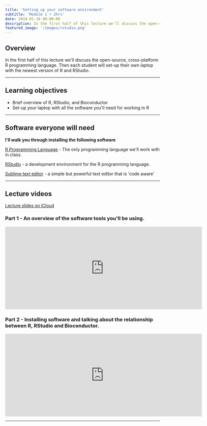 ```yaml
---
title: 'Setting up your software environment'
subtitle: 'Module 1 • 2hrs'
date: 2019-01-10 00:00:00
description: In the first half of this lecture we'll discuss the open-source, cross-platform R programming language.  Then each student will set-up their own laptop with the newest version of R and RStudio.
featured_image: '/images/rstudio.png'
---
```


## Overview

In the first half of this lecture we'll discuss the open-source, cross-platform R programming language.  Then each student will set-up their own laptop with the newest version of R and RStudio.

---

## Learning objectives

* Brief overview of R, RStudio, and Bioconductor
* Set-up *your* laptop with all the software you'll need for working in R

---

## Software everyone will need

**I'll walk you through installing the following software**

[R Programming Language](http://lib.stat.cmu.edu/R/CRAN/) - The only programming language we'll work with in class.

[RStudio](http://www.rstudio.com/products/rstudio/download/) - a development environment for the R programming language.

[Sublime text editor](http://www.sublimetext.com/) - a simple but powerful text editor that is 'code aware'

---

## Lecture videos

[Lecture slides on iCloud](https://www.icloud.com/keynote/0261MfWyWeOyxjLF4qc9d6pyg#module%5F01%5Fsoftware)

### Part 1 - An overview of the software tools you'll be using.

<iframe src="https://player.vimeo.com/video/408967948" width="640" height="268" frameborder="0" allow="autoplay; fullscreen" allowfullscreen></iframe>


### Part 2 - Installing software and talking about the relationship between R, RStudio and Bioconductor.

<iframe src="https://player.vimeo.com/video/409021094" width="640" height="268" frameborder="0" allow="autoplay; fullscreen" allowfullscreen></iframe>

---